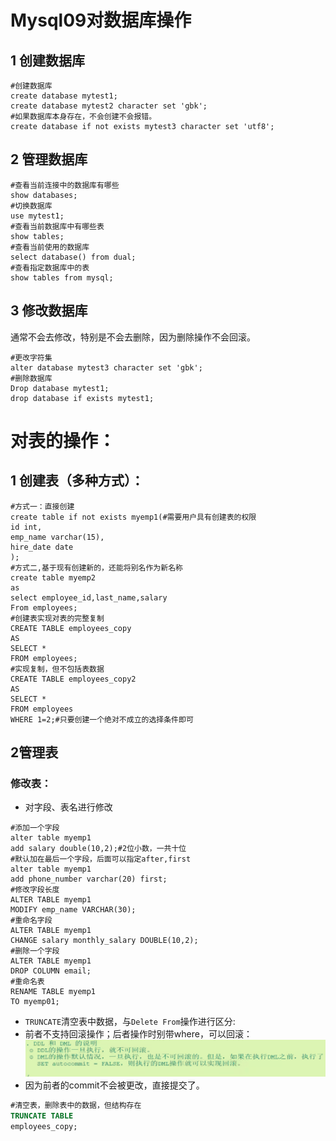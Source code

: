 # Mysql09对数据库操作

## 1 创建数据库

```mysql
#创建数据库
create database mytest1;
create database mytest2 character set 'gbk';
#如果数据库本身存在，不会创建不会报错。
create database if not exists mytest3 character set 'utf8';
```



## 2 管理数据库

```mysql
#查看当前连接中的数据库有哪些
show databases;
#切换数据库
use mytest1;
#查看当前数据库中有哪些表
show tables;
#查看当前使用的数据库
select database() from dual;
#查看指定数据库中的表
show tables from mysql;
```

## 3 修改数据库

通常不会去修改，特别是不会去删除，因为删除操作不会回滚。

```mysql
#更改字符集
alter database mytest3 character set 'gbk';
#删除数据库
Drop database mytest1;
drop database if exists mytest1; 
```

# 对表的操作：

## 1 创建表（多种方式）：

```mysql
#方式一：直接创建
create table if not exists myemp1(#需要用户具有创建表的权限
id int,
emp_name varchar(15),
hire_date date
);
#方式二,基于现有创建新的，还能将别名作为新名称
create table myemp2
as
select employee_id,last_name,salary
From employees;
#创建表实现对表的完整复制
CREATE TABLE employees_copy
AS
SELECT *
FROM employees;
#实现复制，但不包括表数据
CREATE TABLE employees_copy2
AS 
SELECT *
FROM employees
WHERE 1=2;#只要创建一个绝对不成立的选择条件即可
```

## 2管理表

### 修改表：

- 对字段、表名进行修改

```mysql
#添加一个字段
alter table myemp1
add salary double(10,2);#2位小数，一共十位
#默认加在最后一个字段，后面可以指定after,first
alter table myemp1
add phone_number varchar(20) first;
#修改字段长度
ALTER TABLE myemp1
MODIFY emp_name VARCHAR(30);
#重命名字段
ALTER TABLE myemp1
CHANGE salary monthly_salary DOUBLE(10,2);
#删除一个字段
ALTER TABLE myemp1
DROP COLUMN email;
#重命名表
RENAME TABLE myemp1
TO myemp01;
```

- `TRUNCATE`清空表中数据，与`Delete From`操作进行区分:
- 前者不支持回滚操作；后者操作时别带where，可以回滚：<img src="./../Pic/image-20231204170847227.png" alt="image-20231204170847227" style="zoom:50%;" />
- 因为前者的commit不会被更改，直接提交了。

```sql
#清空表，删除表中的数据，但结构存在
TRUNCATE TABLE
employees_copy;
```


